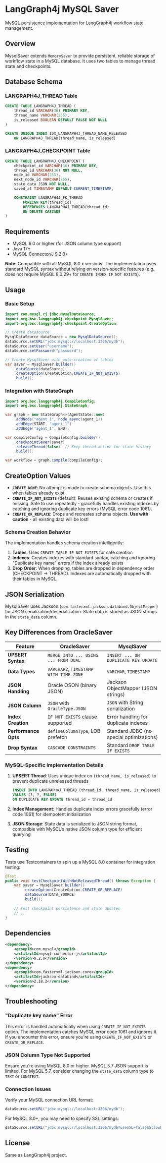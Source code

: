 # LangGraph4j MySQL Saver

MySQL persistence implementation for LangGraph4j workflow state management.

## Overview

MysqlSaver extends `MemorySaver` to provide persistent, reliable storage of workflow state in a MySQL database. It uses two tables to manage thread state and checkpoints.

## Database Schema

### LANGRAPH4J_THREAD Table
```sql
CREATE TABLE LANGRAPH4J_THREAD (
    thread_id VARCHAR(36) PRIMARY KEY,
    thread_name VARCHAR(255),
    is_released BOOLEAN DEFAULT FALSE NOT NULL
)

CREATE UNIQUE INDEX IDX_LANGRAPH4J_THREAD_NAME_RELEASED
    ON LANGRAPH4J_THREAD(thread_name, is_released)
```

### LANGRAPH4J_CHECKPOINT Table
```sql
CREATE TABLE LANGRAPH4J_CHECKPOINT (
    checkpoint_id VARCHAR(36) PRIMARY KEY,
    thread_id VARCHAR(36) NOT NULL,
    node_id VARCHAR(255),
    next_node_id VARCHAR(255),
    state_data JSON NOT NULL,
    saved_at TIMESTAMP DEFAULT CURRENT_TIMESTAMP,

    CONSTRAINT LANGRAPH4J_FK_THREAD
        FOREIGN KEY(thread_id)
        REFERENCES LANGRAPH4J_THREAD(thread_id)
        ON DELETE CASCADE
)
```

## Requirements

- MySQL 8.0 or higher (for JSON column type support)
- Java 17+
- MySQL Connector/J 9.2.0+

**Note**: Compatible with all MySQL 8.0.x versions. The implementation uses standard MySQL syntax without relying on version-specific features (e.g., does not require MySQL 8.0.29+ for `CREATE INDEX IF NOT EXISTS`).

## Usage

### Basic Setup

```java
import com.mysql.cj.jdbc.MysqlDataSource;
import org.bsc.langgraph4j.checkpoint.MysqlSaver;
import org.bsc.langgraph4j.checkpoint.CreateOption;

// Create datasource
MysqlDataSource dataSource = new MysqlDataSource();
dataSource.setURL("jdbc:mysql://localhost:3306/mydb");
dataSource.setUser("username");
dataSource.setPassword("password");

// Create MysqlSaver with auto-creation of tables
var saver = MysqlSaver.builder()
    .dataSource(dataSource)
    .createOption(CreateOption.CREATE_IF_NOT_EXISTS)
    .build();
```

### Integration with StateGraph

```java
import org.bsc.langgraph4j.CompileConfig;
import org.bsc.langgraph4j.StateGraph;

var graph = new StateGraph<>(AgentState::new)
    .addNode("agent_1", node_async(agent_1))
    .addEdge(START, "agent_1")
    .addEdge("agent_1", END);

var compileConfig = CompileConfig.builder()
    .checkpointSaver(saver)
    .releaseThread(false)  // Keep thread active for state history
    .build();

var workflow = graph.compile(compileConfig);
```

## CreateOption Values

- **`CREATE_NONE`**: No attempt is made to create schema objects. Use this when tables already exist.
- **`CREATE_IF_NOT_EXISTS`** (default): Reuses existing schema or creates if missing. Safe to use repeatedly - gracefully handles existing indexes by catching and ignoring duplicate key errors (MySQL error code 1061).
- **`CREATE_OR_REPLACE`**: Drops and recreates schema objects. **Use with caution** - all existing data will be lost!

### Schema Creation Behavior

The implementation handles schema creation intelligently:

1. **Tables**: Uses `CREATE TABLE IF NOT EXISTS` for safe creation
2. **Indexes**: Creates indexes with standard syntax, catching and ignoring "Duplicate key name" errors if the index already exists
3. **Drop Order**: When dropping, tables are dropped in dependency order (CHECKPOINT → THREAD). Indexes are automatically dropped with their tables in MySQL.

## JSON Serialization

MysqlSaver uses Jackson (`com.fasterxml.jackson.databind.ObjectMapper`) for JSON serialization/deserialization. State data is stored as JSON strings in the `state_data` column.

## Key Differences from OracleSaver

| Feature | OracleSaver | MysqlSaver |
|---------|-------------|------------|
| **UPSERT Syntax** | `MERGE INTO ... USING ... FROM DUAL` | `INSERT ... ON DUPLICATE KEY UPDATE` |
| **Data Types** | `VARCHAR2`, `TIMESTAMP WITH TIME ZONE` | `VARCHAR`, `TIMESTAMP` |
| **JSON Handling** | Oracle OSON (binary JSON) | Jackson ObjectMapper (JSON strings) |
| **JSON Column** | `JSON` with `OracleType.JSON` | `JSON` with String serialization |
| **Index Creation** | `IF NOT EXISTS` clause supported | Error handling for duplicate indexes |
| **Performance Opts** | `defineColumnType`, LOB prefetch | Standard JDBC (no special optimizations) |
| **Drop Syntax** | `CASCADE CONSTRAINTS` | Standard `DROP TABLE IF EXISTS` |

### MySQL-Specific Implementation Details

1. **UPSERT Thread**: Uses unique index on `(thread_name, is_released)` to prevent duplicate unreleased threads
   ```sql
   INSERT INTO LANGRAPH4J_THREAD (thread_id, thread_name, is_released)
   VALUES (?, ?, FALSE)
   ON DUPLICATE KEY UPDATE thread_id = thread_id
   ```

2. **Index Management**: Handles duplicate index errors gracefully (error code 1061) for idempotent initialization

3. **JSON Storage**: State data is serialized to JSON string format, compatible with MySQL's native JSON column type for efficient querying

## Testing

Tests use Testcontainers to spin up a MySQL 8.0 container for integration testing:

```java
@Test
public void testCheckpointWithNotReleasedThread() throws Exception {
    var saver = MysqlSaver.builder()
        .createOption(CreateOption.CREATE_OR_REPLACE)
        .dataSource(DATA_SOURCE)
        .build();
    
    // Test checkpoint persistence and state updates
    // ...
}
```

## Dependencies

```xml
<dependency>
    <groupId>com.mysql</groupId>
    <artifactId>mysql-connector-j</artifactId>
    <version>9.2.0</version>
</dependency>
<dependency>
    <groupId>com.fasterxml.jackson.core</groupId>
    <artifactId>jackson-databind</artifactId>
    <version>2.18.2</version>
</dependency>
```

## Troubleshooting

### "Duplicate key name" Error
This error is handled automatically when using `CREATE_IF_NOT_EXISTS` option. The implementation catches MySQL error code 1061 and ignores it. If you encounter this error, ensure you're using `CREATE_IF_NOT_EXISTS` or `CREATE_OR_REPLACE`.

### JSON Column Type Not Supported
Ensure you're using MySQL 8.0 or higher. MySQL 5.7 JSON support is limited. For MySQL 5.7, consider changing the `state_data` column type to `TEXT` or `LONGTEXT`.

### Connection Issues
Verify your MySQL connection URL format:
```java
dataSource.setURL("jdbc:mysql://localhost:3306/mydb");
```

For MySQL 8.0+, you may need to specify SSL settings:
```java
dataSource.setURL("jdbc:mysql://localhost:3306/mydb?useSSL=false&allowPublicKeyRetrieval=true");
```

## License

Same as LangGraph4j project.


